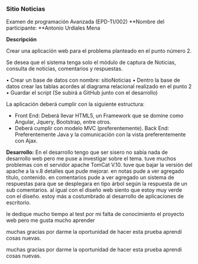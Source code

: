 ### Sitio Noticias
Examen de programación Avanzada (EPD-TI/002)
**Nombre del participante: **Antonio Urdiales Mena

**Descripción**

Crear una aplicación web para el problema planteado en el punto número 2.

Se desea que el sistema tenga solo el módulo de captura de Noticias, consulta de noticias, comentarios y respuestas.

•	Crear un base de datos con nombre: sitioNoticias
•	Dentro la base de datos crear las tablas acordes al diagrama relacional realizado en el punto 2
•	Guardar el script (Se subirá a GitHub junto con el desarrollo)

La aplicación deberá cumplir con la siguiente estructura:
- Front End: Deberá llevar HTML5, un Framework que se domine como Angular, Jquery, Bootstrap, entre otros.
- Deberá cumplir con modelo MVC (preferentemente).
Back End: Preferentemente Java y la comunicación con la vista preferentemente con Ajax.

**Desarrollo:**
En el desarrollo tengo que ser sisero no sabía nada de desarrollo web
pero me puse a investigar sobre el tema.
tuve muchos problemas con el servidor apache TomCat V.10.
tuve que bajar la versión del apache a la v.8
detalles que pude mejorar.
en notas pude a ver agregado título, contenido.
en comentarios pude a ver agregado un sistema de respuestas para que se desplegara en tipo árbol según la respuesta de un sub comentarios.
al igual con el diseño web siento que estoy muy verde con el diseño.
estoy más a costumbrado al desarrollo de aplicaciones de escritorio.

le dedique mucho tiempo al test por mi falta de conocimiento el proyecto web
pero me gusta mucho aprender


muchas gracias por darme la oportunidad de hacer esta prueba aprendí cosas nuevas.



muchas gracias por darme la oportunidad de hacer esta prueba aprendi cosas nuevas.



